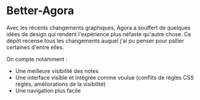 # Better-Agora
Avec les récents changements graphiques, Agora a souffert de quelques idées de design qui rendent l'expérience plus néfaste qu'autre chose. Ce dépôt recense tous les changements auquel j'ai pu penser pour pallier certaines d'entre elles.

On compte notamment :
- Une meilleure visibilité des notes
- Une interface visible et intégrée comme voulue (conflits de règles CSS réglés, améliorations de la visibilité)
- Une navigation plus facile
